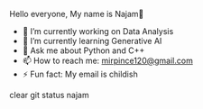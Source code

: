 Hello everyone, My name is Najam👋

- 🔭 I’m currently working on Data Analysis
- 🌱 I’m currently learning  Generative AI
- 💬 Ask me about Python and C++
- 📫 How to reach me: mirpince120@gmail.com
- ⚡ Fun fact: My email is childish


 
clear
git status
najam